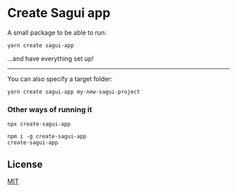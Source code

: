 # Create Sagui app

A small package to be able to run:

```
yarn create sagui-app
```

…and have everything set up!

---

You can also specify a target folder:

```
yarn create sagui-app my-new-sagui-project
```

### Other ways of running it

```
npx create-sagui-app
```

```
npm i -g create-sagui-app
create-sagui-app
```

## License

[MIT](LICENSE)

